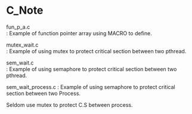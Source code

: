 # C_Note

fun_p_a.c          
: Example of function pointer array using MACRO to define. 

mutex_wait.c       
: Example of using mutex to protect critical section between two pthread.

sem_wait.c         
: Example of using semaphore to protect critical section between two pthread.  

sem_wait_process.c 
: Example of using semaphore to protect critical section between two Process.   

Seldom use mutex to protect C.S between process.
